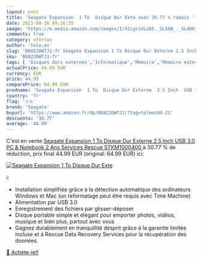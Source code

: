 ```yaml
---
layout: post
title: 'Seagate Expansion  1 To  Disque Dur Exte avec 30.77 % rabais '
date: 2021-09-26 09:16:35
image: 'https://m.media-amazon.com/images/I/41igriVLabS._SL500_._SL400_.jpg'
comments: true
category: ofertas
author: 'tole.es'
slug: 'B08ZJDWTJ1-fr Seagate Expansion 1 To Disque Dur Externe 2.5 Inch USB 3.0...'
sku: 'B08ZJDWTJ1-fr'
tags: [ 'Disques durs externes','Informatique','Mémoire','Mémoire externe','seagate', ]
actualPrice: 44.99 EUR
currency: EUR
price: 44.99
comparePrice: 64.99 EUR
prodname: 'Seagate Expansion  1 To  Disque Dur Externe  2.5 Inch  USB 3.0  PC & Notebook  2 Ans Services Rescue  STKM1000400 '
country: 'fr'
flag: '🇫🇷'
brand: 'Seagate'
buyurl: 'https://www.amazon.fr/dp/B08ZJDWTJ1/?tag=tolees0d-21'
descuento: '30.77'
average: '44.99'
---
```


C'est en vente [Seagate Expansion  1 To  Disque Dur Externe  2.5 Inch  USB 3.0  PC & Notebook  2 Ans Services Rescue  STKM1000400 ](https://www.amazon.fr/dp/B08ZJDWTJ1/?tag=tolees0d-21)  à  30.77 % de réduction, prix final  44.99 EUR (original: 64.99 EUR) ici:

[![Seagate Expansion  1 To  Disque Dur Exte](https://m.media-amazon.com/images/I/41igriVLabS._SL500_._SL400_.jpg)](https://www.amazon.fr/dp/B08ZJDWTJ1/?tag=tolees0d-21)

ℹ️:

- Installation simplifiée grâce à la détection automatique des ordinateurs Windows et Mac (un reformatage peut être requis avec Time Machine)
- Alimentation par USB 3.0
- Enregistrement des fichiers par glisser-déposer
- Disque portable simple et élégant pour emporter photos, vidéos, musique et bien plus, partout avec vous
- Gagnez durablement en tranquillité desprit grâce à la garantie limitée incluse et à Rescue Data Recovery Services pour la récupération des données

[🛒 Achète-le!!](https://www.amazon.fr/dp/B08ZJDWTJ1/?tag=tolees0d-21)
